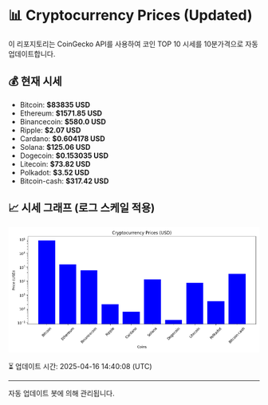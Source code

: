 
# 📊 Cryptocurrency Prices (Updated)

이 리포지토리는 CoinGecko API를 사용하여 코인 TOP 10 시세를 10분가격으로 자동 업데이트합니다.

## 💰 현재 시세
- Bitcoin: **$83835 USD**
- Ethereum: **$1571.85 USD**
- Binancecoin: **$580.0 USD**
- Ripple: **$2.07 USD**
- Cardano: **$0.604178 USD**
- Solana: **$125.06 USD**
- Dogecoin: **$0.153035 USD**
- Litecoin: **$73.82 USD**
- Polkadot: **$3.52 USD**
- Bitcoin-cash: **$317.42 USD**

## 📈 시세 그래프 (로그 스케일 적용)
![Crypto Prices](crypto_prices.png)

⏳ 업데이트 시간: 2025-04-16 14:40:08 (UTC)

---
자동 업데이트 봇에 의해 관리됩니다.
